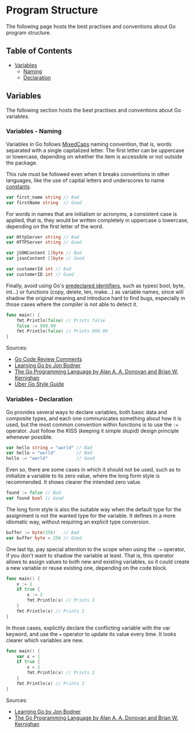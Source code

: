 # Program Structure

The following page hosts the best practises and conventions about Go program structure.

## Table of Contents

- [Variables](program-structure.md#variables)
    - [Naming](program-structure.md#variables---naming)
    - [Declaration](program-structure.md#variables---declaration)

## Variables

The following section hosts the best practises and conventions about Go variables.

### Variables - Naming

Variables in Go follows [MixedCaps](https://go.dev/doc/effective_go#mixed-caps) naming convention, that is, words
separated with a single capitalized letter. The first letter can be uppercase or lowercase, depending on whether the
item is accessible or not outside the package.

This rule must be followed even when it breaks conventions in other languages, like the use of capital letters and
underscores to name [constants](basic-data-types.md#constants---naming).

```go
var first_name string // Bad
var firstName string  // Good
```

For words in names that are initialism or acronyms, a consistent case is applied, that is, they would be written
completely in uppercase o lowercase, depending on the first letter of the word.

```go
var HttpServer string // Bad
var HTTPServer string // Good

var jSONContent []byte // Bad
var jsonContent []byte // Good

var customerId int // Bad
var customerID int // Good
```

Finally, avoid using Go's [predeclared identifiers](https://go.dev/ref/spec#Predeclared_identifiers), such as types(
bool, byte, int...) or functions (copy, delete, len, make...) as variable names, since will shadow the original meaning
and introduce hard to find bugs, especially in those cases where the compiler is not able to detect it.

```go
func main() {
	fmt.Println(false) // Prints false
	false := 999.99
	fmt.Println(false) // Prints 999.99
}
```

Sources:

- [Go Code Review Comments](https://github.com/golang/go/wiki/CodeReviewComments#initialisms)
- [Learning Go by Jon Bodner](https://www.oreilly.com/library/view/learning-go/9781492077206/)
- [The Go Programming Language by Alan A. A. Donovan and Brian W. Kernighan](https://www.gopl.io)
- [Uber Go Style Guide](https://github.com/uber-go/guide/blob/master/style.md#avoid-using-built-in-names)

### Variables - Declaration

Go provides several ways to declare variables, both basic data and composite types, and each one communicates something
about how it is used, but the most common convention within functions is to use the ```:=``` operator. Just follow the
KISS (keeping it simple stupid) design principle whenever possible.

```go
var hello string = "world" // Bad
var hello = "world"        // Bad
hello := "world"           // Good
```

Even so, there are some cases in which it should not be used, such as to initialize a variable to its zero value, where
the long form style is recommended. It shows clearer the intended zero value.

```go
found := false // Bad
var found bool // Good
```

The long form style is also the suitable way when the default type for the assignment is not the wanted type for the
variable. It defines in a more idiomatic way, without requiring an explicit type conversion.

```go
buffer := byte(256)   // Bad
var buffer byte = 256 // Good
```

One last tip, pay special attention to the scope when using the ```:=``` operator, if you don't want to shadow the
variable at least. That is, this operator allows to assign values to both new and existing variables, so it could create
a new variable or reuse existing one, depending on the code block.

```go
func main() {
	x := 1
	if true {
		x := 2
		fmt.Println(x) // Prints 2
	}
	fmt.Println(x) // Prints 1
}
```

In those cases, explicitly declare the conflicting variable with the var keyword, and use the ```=``` operator to update
its value every time. It looks clearer which variables are new.

```go
func main() {
	var x = 1
	if true {
		x = 2
		fmt.Println(x) // Prints 2
	}
	fmt.Println(x) // Prints 2
}
```

Sources:

- [Learning Go by Jon Bodner](https://www.oreilly.com/library/view/learning-go/9781492077206/)
- [The Go Programming Language by Alan A. A. Donovan and Brian W. Kernighan](https://www.gopl.io)
